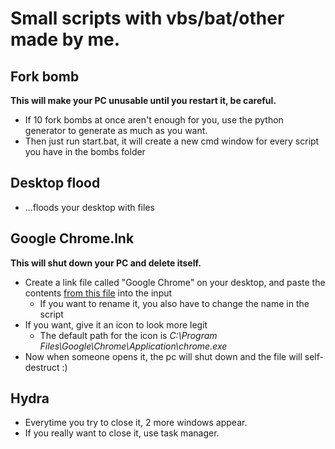 # Small scripts with vbs/bat/other made by me.

## Fork bomb
**This will make your PC unusable until you restart it, be careful.**
- If 10 fork bombs at once aren't enough for you, use the python generator to generate as much as you want.
- Then just run start.bat, it will create a new cmd window for every script you have in the bombs folder

## Desktop flood
- ...floods your desktop with files

## Google Chrome.lnk
**This will shut down your PC and delete itself.**
- Create a link file called "Google Chrome" on your desktop, and paste the contents [from this file](Google%20Chrome.lnk) into the input
  - If you want to rename it, you also have to change the name in the script
- If you want, give it an icon to look more legit
  - The default path for the icon is <em>C:\Program Files\Google\Chrome\Application\chrome.exe</em>
- Now when someone opens it, the pc will shut down and the file will self-destruct :)

## Hydra
- Everytime you try to close it, 2 more windows appear.
- If you really want to close it, use task manager.

